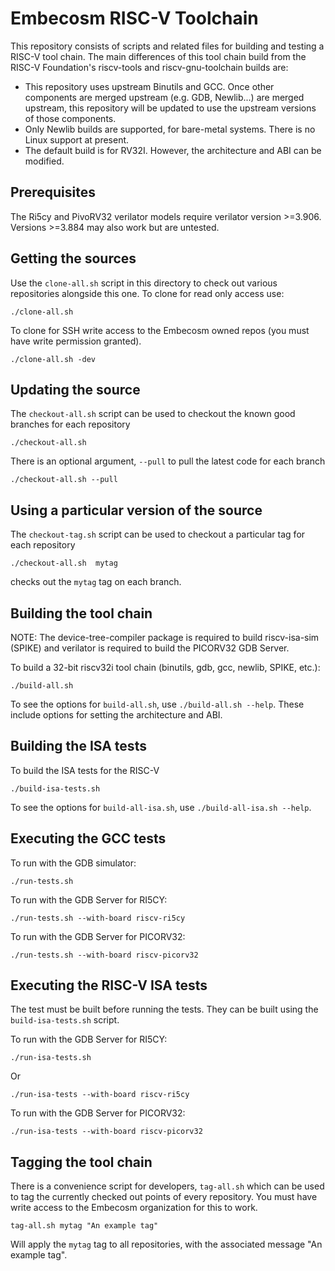 Embecosm RISC-V Toolchain
=========================

This repository consists of scripts and related files for building and testing a
RISC-V tool chain. The main differences of this tool chain build from the RISC-V
Foundation's riscv-tools and riscv-gnu-toolchain builds are:

- This repository uses upstream Binutils and GCC. Once other components are
  merged upstream (e.g. GDB, Newlib...) are merged upstream, this repository
  will be updated to use the upstream versions of those components.
- Only Newlib builds are supported, for bare-metal systems. There is no Linux
  support at present.
- The default build is for RV32I. However, the architecture and ABI can be
modified.

Prerequisites
-------------

The Ri5cy and PivoRV32 verilator models require verilator version >=3.906.
Versions >=3.884 may also work but are untested.

Getting the sources
-------------------

Use the `clone-all.sh` script in this directory to check out various
repositories alongside this one. To clone for read only access use:

```
./clone-all.sh
```

To clone for SSH write access to the Embecosm owned repos (you must have write
permission granted).

```
./clone-all.sh -dev
```

Updating the source
-------------------

The `checkout-all.sh` script can be used to checkout the known good branches
for each repository

```
./checkout-all.sh
```

There is an optional argument, `--pull`  to pull the latest code for each branch

```
./checkout-all.sh --pull
```

Using a particular version of the source
----------------------------------------

The `checkout-tag.sh` script can be used to checkout a particular tag for each
repository

```
./checkout-all.sh  mytag
```

checks out the `mytag` tag on each branch.

Building the tool chain
-----------------------

NOTE: The device-tree-compiler package is required to build riscv-isa-sim
(SPIKE) and verilator is required to build the PICORV32 GDB Server.

To build a 32-bit riscv32i tool chain (binutils, gdb, gcc, newlib, SPIKE,
etc.):

```
./build-all.sh
```

To see the options for `build-all.sh`, use `./build-all.sh --help`. These
include options for setting the architecture and ABI.

Building the ISA tests
----------------------

To build the ISA tests for the RISC-V

```
./build-isa-tests.sh
```

To see the options for `build-all-isa.sh`, use `./build-all-isa.sh --help`.

Executing the GCC tests
-----------------------

To run with the GDB simulator:

```
./run-tests.sh
```

To run with the GDB Server for RI5CY:
```
./run-tests.sh --with-board riscv-ri5cy
```

To run with the GDB Server for PICORV32:

```
./run-tests.sh --with-board riscv-picorv32
```

Executing the RISC-V ISA tests
------------------------------

The test must be built before running the tests. They can be built
using the `build-isa-tests.sh` script.

To run with the GDB Server for RI5CY:

```
./run-isa-tests.sh
```

Or

```
./run-isa-tests --with-board riscv-ri5cy
```

To run with the GDB Server for PICORV32:

```
./run-isa-tests --with-board riscv-picorv32
```

Tagging the tool chain
----------------------

There is a convenience script for developers, `tag-all.sh` which can be used
to tag the currently checked out points of every repository.  You must have
write access to the Embecosm organization for this to work.

```
tag-all.sh mytag "An example tag"
```

Will apply the `mytag` tag to all repositories, with the associated message
"An example tag".

